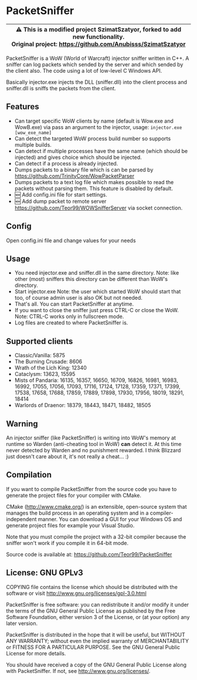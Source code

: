 # PacketSniffer

| :warning: This is a modified project SzimatSzatyor, forked to add new functionality.<br/> Original project: https://github.com/Anubisss/SzimatSzatyor |
|-------------------------------------------------------------------------------------------------------------------------------------------------------|

PacketSniffer is a WoW (World of Warcraft) injector sniffer written in C++.
A sniffer can log packets which sended by the server and which sended by
the client also. The code using a lot of low-level C Windows API.

Basically injector.exe injects the DLL (sniffer.dll)
into the client process and sniffer.dll is sniffs the
packets from the client.

## Features
* Can target specific WoW clients by name (default is Wow.exe and WowB.exe) via pass an argument to the injector,
usage: ```injector.exe [wow_exe_name]```
* Can detect the targeted WoW process build number so supports multiple builds.
* Can detect if multiple processes have the same name (which should be injected) and gives choice which should be injected.
* Can detect if a process is already injected.
* Dumps packets to a binary file which is can be parsed by https://github.com/TrinityCore/WowPacketParser
* Dumps packets to a text log file which makes possible to read the packets without parsing them.
This feature is disabled by default.
* :new: Add config.ini file for start settings.
* :new: Add dump packet to remote server https://github.com/Teor99/WOWSnifferServer via socket connection.

## Config
Open config.ini file and change values for your needs

## Usage
* You need injector.exe and sniffer.dll in the same directory.
Note: like other (most) sniffers this directory can be different than WoW's directory.
* Start injector.exe Note: the user which started WoW should start that too, of course admin user is also OK but not needed.
* That's all. You can start PacketSniffer at anytime.
* If you want to close the sniffer just press CTRL-C or close the WoW. Note: CTRL-C works only in fullscreen mode.
* Log files are created to where PacketSniffer is.

## Supported clients
* Classic/Vanilla: 5875
* The Burning Crusade: 8606
* Wrath of the Lich King: 12340
* Cataclysm: 13623, 15595
* Mists of Pandaria: 16135, 16357, 16650, 16709, 16826, 16981, 16983, 16992, 17055, 17056, 17093, 17116, 17124, 17128, 17359,
17371, 17399, 17538, 17658, 17688, 17859, 17889, 17898, 17930, 17956, 18019, 18291, 18414
* Warlords of Draenor: 18379, 18443, 18471, 18482, 18505

## Warning
An injector sniffer (like PacketSniffer) is writing into WoW's memory at runtime so Warden (anti-cheating tool in WoW) **can** detect it.
At this time never detected by Warden and no punishment rewarded.
I think Blizzard just doesn't care about it, it's not really a cheat... :)

## Compilation
If you want to compile PacketSniffer from the source code you have to generate the project files for your compiler with CMake.

CMake (http://www.cmake.org/) is an extensible, open-source system that manages the build process in an operating system
and in a compiler-independent manner. You can download a GUI for your Windows OS and generate project files for example
your Visual Studio.

Note that you must compile the project with a 32-bit compiler because the sniffer won't work if you compile it in 64-bit mode.

Source code is available at: https://github.com/Teor99/PacketSniffer

## License: GNU GPLv3
COPYING file contains the license which should be distributed with the software or visit http://www.gnu.org/licenses/gpl-3.0.html

PacketSniffer is free software: you can redistribute it and/or modify
it under the terms of the GNU General Public License as published by
the Free Software Foundation, either version 3 of the License, or
(at your option) any later version.

PacketSniffer is distributed in the hope that it will be useful,
but WITHOUT ANY WARRANTY; without even the implied warranty of
MERCHANTABILITY or FITNESS FOR A PARTICULAR PURPOSE.  See the
GNU General Public License for more details.

You should have received a copy of the GNU General Public License
along with PacketSniffer.  If not, see <http://www.gnu.org/licenses/>.
